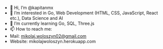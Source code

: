 - 👋 Hi, I’m @kapitanmx
- 👀 I’m interested in Go, Web Development (HTML, CSS, JavaScript, React etc.), Data Science and AI
- 🌱 I’m currently learning Go, SQL, Three.js
- 📫 How to reach me: 
- Mail: mikolaj.woloszyn02@gmail.com
- Website: mikolajwoloszyn.herokuapp.com
     
<!---
kapitanmx/kapitanmx is a ✨ special ✨ repository because its `README.md` (this file) appears on your GitHub profile.
You can click the Preview link to take a look at your changes.
--->

